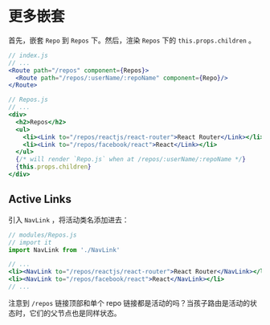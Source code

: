 # 更多嵌套

首先，嵌套 `Repo` 到 `Repos` 下。然后，渲染 `Repos` 下的 `this.props.children`  。

```jsx
// index.js
// ...
<Route path="/repos" component={Repos}>
  <Route path="/repos/:userName/:repoName" component={Repo}/>
</Route>
```

```jsx
// Repos.js
// ...
<div>
  <h2>Repos</h2>
  <ul>
    <li><Link to="/repos/reactjs/react-router">React Router</Link></li>
    <li><Link to="/repos/facebook/react">React</Link></li>
  </ul>
  {/* will render `Repo.js` when at /repos/:userName/:repoName */}
  {this.props.children}
</div>
```

## Active Links

引入  `NavLink` ，将活动类名添加进去：

```jsx
// modules/Repos.js
// import it
import NavLink from './NavLink'

// ...
<li><NavLink to="/repos/reactjs/react-router">React Router</NavLink></li>
<li><NavLink to="/repos/facebook/react">React</NavLink></li>
// ...
```

注意到 `/repos` 链接顶部和单个 repo 链接都是活动的吗？当孩子路由是活动的状态时，它们的父节点也是同样状态。